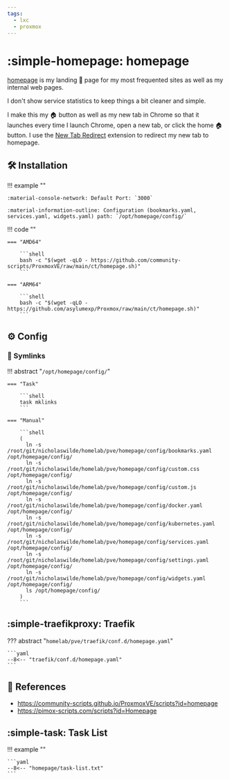 ```yaml
---
tags:
  - lxc
  - proxmox
---
```

# :simple-homepage: homepage

[homepage][1] is my landing 🛬 page for my most frequented sites as well as my internal web pages.

I don't show service statistics to keep things a bit cleaner and simple.

I make this my 🏠 button as well as my new tab in Chrome so that it launches every time I launch Chrome, open a new tab, or click the home 🏠 button. I use the [New Tab Redirect][2] extension to redirect my new tab to homepage.

## :hammer_and_wrench: Installation

!!! example ""

    :material-console-network: Default Port: `3000`
    
    :material-information-outline: Configuration (bookmarks.yaml, services.yaml, widgets.yaml) path: `/opt/homepage/config/`

!!! code ""

    === "AMD64"

        ```shell
        bash -c "$(wget -qLO - https://github.com/community-scripts/ProxmoxVE/raw/main/ct/homepage.sh)"
        ```

    === "ARM64"

        ```shell
        bash -c "$(wget -qLO - https://github.com/asylumexp/Proxmox/raw/main/ct/homepage.sh)"
        ```

## :gear: Config

### :link: Symlinks

!!! abstract "`/opt/homepage/config/`"

    === "Task"

        ```shell
        task mklinks
        ```
        
    === "Manual"

        ```shell
        (
          ln -s /root/git/nicholaswilde/homelab/pve/homepage/config/bookmarks.yaml /opt/homepage/config/
          ln -s /root/git/nicholaswilde/homelab/pve/homepage/config/custom.css /opt/homepage/config/
          ln -s /root/git/nicholaswilde/homelab/pve/homepage/config/custom.js /opt/homepage/config/
          ln -s /root/git/nicholaswilde/homelab/pve/homepage/config/docker.yaml /opt/homepage/config/
          ln -s /root/git/nicholaswilde/homelab/pve/homepage/config/kubernetes.yaml /opt/homepage/config/
          ln -s /root/git/nicholaswilde/homelab/pve/homepage/config/services.yaml /opt/homepage/config/
          ln -s /root/git/nicholaswilde/homelab/pve/homepage/config/settings.yaml /opt/homepage/config/
          ln -s /root/git/nicholaswilde/homelab/pve/homepage/config/widgets.yaml /opt/homepage/config/
          ls /opt/homepage/config/
        )
        ```

## :simple-traefikproxy: Traefik

??? abstract "`homelab/pve/traefik/conf.d/homepage.yaml`"

    ```yaml
    --8<-- "traefik/conf.d/homepage.yaml"
    ```

## :link: References

- <https://community-scripts.github.io/ProxmoxVE/scripts?id=homepage>
- <https://pimox-scripts.com/scripts?id=Homepage>

[1]: <https://gethomepage.dev/>
[2]: <https://chromewebstore.google.com/detail/new-tab-redirect/icpgjfneehieebagbmdbhnlpiopdcmna>

## :simple-task: Task List

!!! example ""

    ```yaml
    --8<-- "homepage/task-list.txt"
    ```
